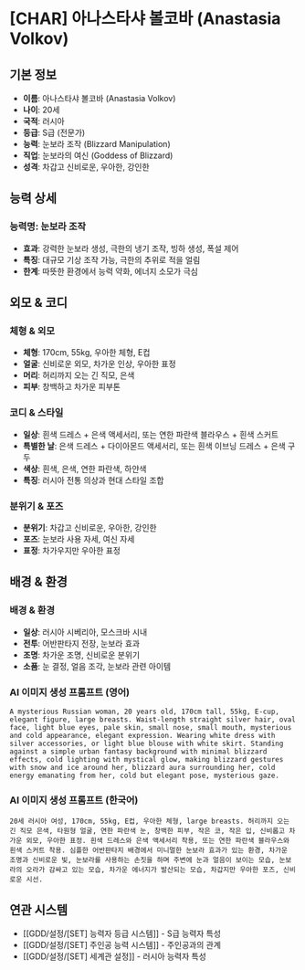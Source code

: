 # [CHAR] 아나스타샤 볼코바 (Anastasia Volkov)

## 기본 정보
- **이름**: 아나스타샤 볼코바 (Anastasia Volkov)
- **나이**: 20세
- **국적**: 러시아
- **등급**: S급 (전문가)
- **능력**: 눈보라 조작 (Blizzard Manipulation)
- **직업**: 눈보라의 여신 (Goddess of Blizzard)
- **성격**: 차갑고 신비로운, 우아한, 강인한

## 능력 상세
### 능력명: 눈보라 조작
- **효과**: 강력한 눈보라 생성, 극한의 냉기 조작, 빙하 생성, 폭설 제어
- **특징**: 대규모 기상 조작 가능, 극한의 추위로 적을 얼림
- **한계**: 따뜻한 환경에서 능력 약화, 에너지 소모가 극심

## 외모 & 코디
### 체형 & 외모
- **체형**: 170cm, 55kg, 우아한 체형, E컵
- **얼굴**: 신비로운 외모, 차가운 인상, 우아한 표정
- **머리**: 허리까지 오는 긴 직모, 은색
- **피부**: 창백하고 차가운 피부톤

### 코디 & 스타일
- **일상**: 흰색 드레스 + 은색 액세서리, 또는 연한 파란색 블라우스 + 흰색 스커트
- **특별한 날**: 은색 드레스 + 다이아몬드 액세서리, 또는 흰색 이브닝 드레스 + 은색 구두
- **색상**: 흰색, 은색, 연한 파란색, 하얀색
- **특징**: 러시아 전통 의상과 현대 스타일 조합

### 분위기 & 포즈
- **분위기**: 차갑고 신비로운, 우아한, 강인한
- **포즈**: 눈보라 사용 자세, 여신 자세
- **표정**: 차가우지만 우아한 표정

## 배경 & 환경
### 배경 & 환경
- **일상**: 러시아 시베리아, 모스크바 시내
- **전투**: 어반판타지 전장, 눈보라 효과
- **조명**: 차가운 조명, 신비로운 분위기
- **소품**: 눈 결정, 얼음 조각, 눈보라 관련 아이템

### AI 이미지 생성 프롬프트 (영어)
```
A mysterious Russian woman, 20 years old, 170cm tall, 55kg, E-cup, elegant figure, large breasts. Waist-length straight silver hair, oval face, light blue eyes, pale skin, small nose, small mouth, mysterious and cold appearance, elegant expression. Wearing white dress with silver accessories, or light blue blouse with white skirt. Standing against a simple urban fantasy background with minimal blizzard effects, cold lighting with mystical glow, making blizzard gestures with snow and ice around her, blizzard aura surrounding her, cold energy emanating from her, cold but elegant pose, mysterious gaze.
```

### AI 이미지 생성 프롬프트 (한국어)
```
20세 러시아 여성, 170cm, 55kg, E컵, 우아한 체형, large breasts. 허리까지 오는 긴 직모 은색, 타원형 얼굴, 연한 파란색 눈, 창백한 피부, 작은 코, 작은 입, 신비롭고 차가운 외모, 우아한 표정. 흰색 드레스와 은색 액세서리 착용, 또는 연한 파란색 블라우스와 흰색 스커트 착용. 심플한 어반판타지 배경에서 미니멀한 눈보라 효과가 있는 환경, 차가운 조명과 신비로운 빛, 눈보라를 사용하는 손짓을 하며 주변에 눈과 얼음이 보이는 모습, 눈보라의 오라가 감싸고 있는 모습, 차가운 에너지가 발산되는 모습, 차갑지만 우아한 포즈, 신비로운 시선.
```

## 연관 시스템
- [[GDD/설정/[SET] 능력자 등급 시스템]] - S급 능력자 특성
- [[GDD/설정/[SET] 주인공 능력 시스템]] - 주인공과의 관계
- [[GDD/설정/[SET] 세계관 설정]] - 러시아 능력자 특성

